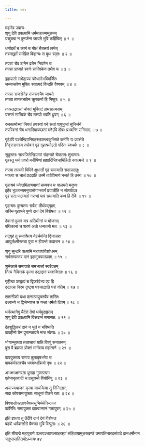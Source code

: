 ```yaml
---
title: ०७४

---
```

महादेव उवाच-  
शृणु देवि प्रवक्ष्यामि धर्ममाहात्म्यमुत्तमम्  
यच्छ्रुत्वा न पुनर्जन्म जायते भुवि कर्हिचित् ॥ १ ॥


धर्मादर्थं च कामं च मोक्षं चैतत्त्रयं लभेत्  
तस्माद्धर्मं समीहेत विद्वान्यः स बुधः स्मृतः ॥ २ ॥


तपसा चैव दानेन व्रतेन नियमेन च  
तपसा प्राप्यते स्वर्गः सात्विकेन तथैव च ॥ ३ ॥


इहायातो लभेद्राज्यं क्रोधलोभविवर्जितः  
जन्मान्तरेण मुक्तिः स्यात्पदं विन्दति वैष्णवम् ॥ ४ ॥


तपसा राजसेनेह राजसश्चैव जायते  
तप्त्वा तामसभावेन क्रूरकर्मा हि निष्ठुरः ॥ ५ ॥


तपस्तद्रक्षसां चोक्तं भुक्तिदं तामसात्मनाम्  
यत्तप्तं सात्विकं चैव तत्तपो भवति ध्रुवम् ॥ ६ ॥


रजस्तमोभ्यां नियतं तपस्यां वने सतां वायुभुजां सुनिर्जने  
तपस्विनां चैव धनादिवाञ्च्छतां वनेऽपि दोषाः प्रभवन्ति रागिणाम् ॥ ७ ॥


गृहेऽपि पञ्चेन्द्रियनिग्रहस्तपस्त्वकुत्सिते कर्मणि यः प्रवर्त्तते  
निवृत्तरागस्य तपोवनं गृहं गृहाश्रमोऽतो गदितः स्वधर्मः ॥ ८ ॥


सुदुस्तरः सत्वजितेन्द्रियाणां संहन्यते श्रेष्ठतमः शुभाश्रमः  
गृहस्तु धर्मः प्रवरो मनीषिणां ब्रह्मादिभिश्चाभिहितो नगात्मजे ॥ ९ ॥


तप्त्वा तपस्वी विपिने क्षुधार्तो गृहं समायाति सदान्नदातुः  
भक्त्या स चान्नं प्रददाति तस्मै तपोविभागं भजते हि तस्य ॥ १० ॥


गृहाश्रमं ज्येष्ठमिहाश्रमाणां सम्यक्च यः पालयते मनुष्यः  
इहैव भुञ्जन्समनुष्यभोगान्स्वर्गं प्रयातीति न संशयोऽत्र  
गृहं सदा पालयतां नराणां पापं समायाति कथं हि देवि ॥ ११ ॥


गृहाश्रमः पुण्यतमः सर्वदा तीर्थवद्गृहम्  
अस्मिन्गृहाश्रमे पुण्ये दानं देयं विशेषतः ॥ १२ ॥


देवानां पूजनं यत्र अतिथीनां च भोजनम्  
पथिकानां च शरणं अतो धन्यतमो मतः ॥ १३ ॥


तद्गृहं तु समाश्रित्य येऽर्चयन्ति द्विजान्नराः  
आयुर्लक्ष्मीस्तथा पुत्रा न हीयन्ते कदाचन ॥ १४ ॥


शृणु सुन्दरि वक्ष्यामि महापापविशोधनम्  
सर्वसम्पत्करं दानं इहामुत्रफलप्रदम् ॥ १५ ॥


शुभेकाले समायाते समभ्यर्च्य स्वदैवतम्  
नित्यं नैमित्तकं कृत्वा दद्याद्दानं स्वशक्तितः ॥ १६ ॥


गृहीत्वा परद्रव्यं च द्विजदेवेभ्य एव हि  
दद्यात्स निरयं दृष्ट्वा पश्चाद्याति परां गतिम् ॥ १७ ॥


शतानीको यथा दानात्सपुत्रश्चैव तारितः  
दत्त्वान्ये च द्विजेभ्यश्च स गन्ता धर्मतो दिवम् ॥ १८ ॥


धर्मस्थानेषु यैर्दत्तं तेषां धर्ममुदाहृतम्  
शृणु देवि प्रवक्ष्यामि वित्तदानं समासतः ॥ १९ ॥


देहशुद्धिकरं दानं न भूतं न भविष्यति  
पापहीनो येन पुमान्जायते नात्र संशयः ॥ २० ॥


भोगान्भुक्त्वा ततश्चायं याति विष्णुं सनातनम्  
पुरा वै ब्रह्मणा प्रोक्तं भार्गवाय महात्मने ॥ २१ ॥


पापयुक्ताय रामाय तुलावृषभमेव च  
पापकर्मरतश्चैव भवबन्धक्रियो नृपः ॥ २२ ॥


अभक्षभक्षणरता भ्रूणहा गुरुतल्पगः  
एतेप्यनृतवादी च प्रसूयन्ते वियोनिषु ॥ २३ ॥


अयाज्ययाजनं कृत्वा याचयित्वा तु निन्दितान्  
सदा कोपसमायुक्ताः साधूनां पीडने रताः ॥ २४ ॥


विश्वासोपहताश्चैषामसुभिर्धर्मनिन्दकाः  
पापैरेभिः समायुक्ता ज्ञात्वात्मानं गतायुषम् ॥ २५ ॥


इति ज्ञात्वा तु तैर्देवि दानं देयं विशेषतः  
बहवो धर्मकर्त्तारो वैष्णवा भुवि विश्रुताः ॥ २६ ॥


इति श्रीपाद्मे महापुराणे पञ्चपञ्चाशत्साहस्र्यां संहितायामुत्तरखण्डे उमापतिनारदसंवादे दानधर्मोनाम चतुःसप्ततितमोऽध्यायः ७४